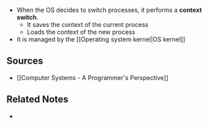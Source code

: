- When the OS decides to switch processes, it performs a **context switch**.
	- It saves the context of the current process
	- Loads the context of the new process
- It is managed by the [[Operating system kernel|OS kernel]]

## Sources
- [[Computer Systems - A Programmer's Perspective]]

## Related Notes
- 